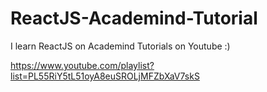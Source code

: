 # ReactJS-Academind-Tutorial
I learn ReactJS on Academind Tutorials on Youtube :)

https://www.youtube.com/playlist?list=PL55RiY5tL51oyA8euSROLjMFZbXaV7skS
